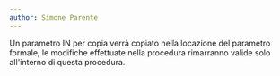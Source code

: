 ```yaml
---
author: Simone Parente
---
```


Un parametro IN per copia verrà copiato nella locazione del parametro formale, le modifiche effettuate nella procedura rimarranno valide solo all'interno di questa procedura.